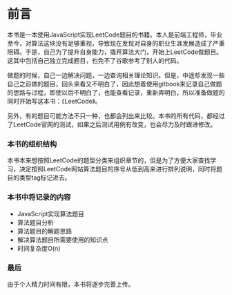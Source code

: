 # 前言

本书是一本使用JavaScript实现LeetCode题目的书籍。本人是前端工程师，毕业至今，对算法这块没有足够重视，导致现在发现对自身的职业生涯发展造成了严重阻碍。于是，自己为了提升自身能力，撬开算法大门，开始上LeetCode做题目。这其中包括自己独立完成题目，也免不了谷歌参考了别人的代码。

做题的时候，自己一边解决问题，一边查询相关理论知识。但是，中途却发现一些自己之前做的题目，回头来看又不明白了，因此想着使用gitbook来记录自己做题的思路与过程，即使以后不明白了，也能查看记录，重新弄明白，所以准备做题的同时开始写这本书：《LeetCode》。

另外，有的题目可能方法不只一种，也都会列出来比较。本书的所有代码，都经过了LeetCode官网的测试，如果之后测试用例有改变，也会尽力及时跟进修改。

### 本书的组织结构
本书本来想按照LeetCode的题型分类来组织章节的，但是为了方便大家查找学习，决定按照LeetCode网站算法题目的序号从低到高来进行排列说明，同时将题目的类型tag标记进去。

### 本书中将记录的内容
- JavaScript实现算法题目
- 算法题目分析
- 算法题目的解题思路
- 解决算法题目所需要使用的知识点
- 时间复杂度O(n)

### 最后
由于个人精力时间有限，本书将逐步完善上传。